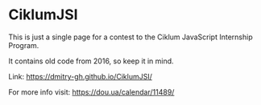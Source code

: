 # CiklumJSI

This is just a single page for a contest to the Ciklum JavaScript Internship Program.

It contains old code from 2016, so keep it in mind.

Link: https://dmitry-gh.github.io/CiklumJSI/

For more info visit: https://dou.ua/calendar/11489/
